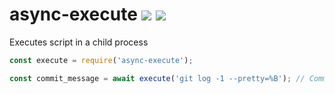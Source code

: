 # async-execute [![](https://img.shields.io/npm/v/async-execute.svg)](https://www.npmjs.com/package/async-execute) [![](https://img.shields.io/badge/source--000000.svg?logo=github&style=social)](https://github.com/omrilotan/mono/tree/master/packages/async-execute)

Executes script in a child process

```js
const execute = require('async-execute');

const commit_message = await execute('git log -1 --pretty=%B'); // Committed some changes
```
